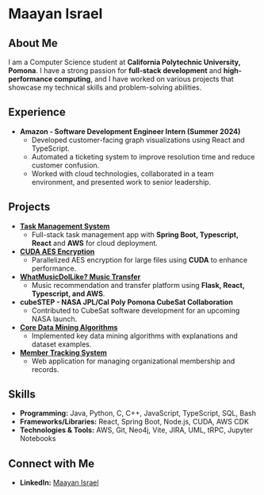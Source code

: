 # Maayan Israel

## About Me
I am a Computer Science student at **California Polytechnic University, Pomona**. I have a strong passion for **full-stack development** and **high-performance computing**, and I have worked on various projects that showcase my technical skills and problem-solving abilities.

## Experience
- **Amazon - Software Development Engineer Intern (Summer 2024)**  
  - Developed customer-facing graph visualizations using React and TypeScript.  
  - Automated a ticketing system to improve resolution time and reduce customer confusion.  
  - Worked with cloud technologies, collaborated in a team environment, and presented work to senior leadership.

## Projects
- **[Task Management System](https://github.com/orgs/MaayanIsraelFullStackTaskManagement/repositories)**  
  - Full-stack task management app with **Spring Boot, Typescript, React** and **AWS** for cloud deployment.
- **[CUDA AES Encryption](https://github.com/Maayan12k/VideoEncryptorCUDA)**  
  - Parallelized AES encryption for large files using **CUDA** to enhance performance.
- **[WhatMusicDoILike? Music Transfer](https://github.com/orgs/WhatMusicDoILike-MusicWebApp/repositories)**  
  - Music recommendation and transfer platform using **Flask, React, Typescript,  and AWS**.
- **cubeSTEP - NASA JPL/Cal Poly Pomona CubeSat Collaboration**  
  - Contributed to CubeSat software development for an upcoming NASA launch.
- **[Core Data Mining Algorithms](https://github.com/Maayan12k/BasicAlgorithms)**  
  - Implemented key data mining algorithms with explanations and dataset examples.
- **[Member Tracking System](https://github.com/IscariotSystems/Member-System)**  
  - Web application for managing organizational membership and records.

## Skills
- **Programming:** Java, Python, C, C++, JavaScript, TypeScript, SQL, Bash
- **Frameworks/Libraries:** React, Spring Boot, Node.js, CUDA, AWS CDK
- **Technologies & Tools:** AWS, Git, Neo4j, Vite, JIRA, UML, tRPC, Jupyter Notebooks

## Connect with Me
- **LinkedIn:** [Maayan Israel](https://www.linkedin.com/in/maayan-israel-72694b206/)

<!--
**Maayan12k/Maayan12k** is a ✨ _special_ ✨ repository because its `README.md` (this file) appears on your GitHub profile.

Here are some ideas to get you started:

- 🔭 I’m currently working on ...
- 🌱 I’m currently learning ...
- 👯 I’m looking to collaborate on ...
- 🤔 I’m looking for help with ...
- 💬 Ask me about ...
- 📫 How to reach me: ...
- 😄 Pronouns: ...
- ⚡ Fun fact: ...
-->
